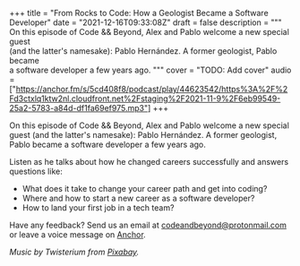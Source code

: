 +++
title = "From Rocks to Code: How a Geologist Became a Software Developer"
date = "2021-12-16T09:33:08Z"
draft = false
description = """\
  On this episode of Code && Beyond, Alex and Pablo welcome a new special guest \
  (and the latter's namesake): Pablo Hernández. A former geologist, Pablo became \
  a software developer a few years ago.
  """
cover = "TODO: Add cover"
audio = ["https://anchor.fm/s/5cd408f8/podcast/play/44623542/https%3A%2F%2Fd3ctxlq1ktw2nl.cloudfront.net%2Fstaging%2F2021-11-9%2F6eb99549-25a2-5783-a84d-df1fa69ef975.mp3"]
+++

On this episode of Code && Beyond, Alex and Pablo welcome a new special guest
(and the latter's namesake): Pablo Hernández. A former geologist, Pablo became
a software developer a few years ago.

<!--more-->

Listen as he talks about how he changed careers successfully and answers
questions like:

* What does it take to change your career path and get into coding?
* Where and how to start a new career as a software developer?
* How to land your first job in a tech team?

Have any feedback? Send us an email at
[codeandbeyond@protonmail.com](mailto:codeandbeyond@protonmail.com) or leave a
voice message on [Anchor](https://anchor.fm/codeandbeyond).

*Music by Twisterium from
[Pixabay](https://pixabay.com/users/twisterium-20030970/).*

